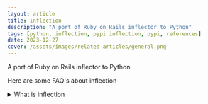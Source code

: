```yaml
---
layout: article
title: inflection
description: "A port of Ruby on Rails inflector to Python"
tags: [python, inflection, pypi inflection, pypi, references]
date: 2023-12-27
cover: /assets/images/related-articles/general.png
---
```


A port of Ruby on Rails inflector to Python

Here are some FAQ's about inflection
<details>
<summary>What is inflection</summary>
A port of Ruby on Rails inflector to Python
</details>

